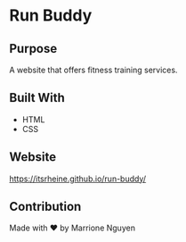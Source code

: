 # Run Buddy

## Purpose
A website that offers fitness training services.

## Built With
* HTML
* CSS

## Website
https://itsrheine.github.io/run-buddy/

## Contribution
Made with ❤️ by Marrione Nguyen 
